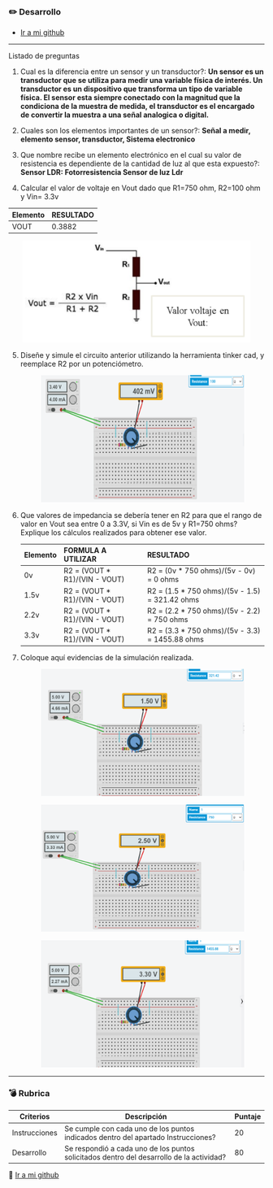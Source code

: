 ### :pencil2: Desarrollo
* [Ir a mi github](https://github.com/Guillermosantos29/SistemasProgramables)
___

Listado de preguntas
1. Cual es la diferencia entre un sensor y un transductor?: 
<strong>Un sensor es un transductor que se utiliza para medir una variable física de interés. Un transductor es un dispositivo que transforma un tipo de variable física.
El sensor esta siempre conectado con la magnitud que la condiciona de la muestra de medida, el transductor es el encargado de convertir la muestra a una señal analogica o digital.</strong>
2. Cuales son los elementos importantes de un sensor?:
<strong>Señal a medir, elemento sensor, transductor, Sistema electronico</strong>
3. Que nombre recibe un elemento electrónico en el cual su valor de resistencia es dependiente de la cantidad de luz al que esta expuesto?:
<strong>Sensor LDR: Fotorresistencia Sensor de luz Ldr</strong>

4. Calcular el valor de voltaje en Vout dado que R1=750 ohm, R2=100 ohm y Vin= 3.3v

Elemento | RESULTADO
---------|---|
 VOUT|0.3882 |


        

<p align="middle">
            <img alt="Circuito1" src="https://github.com/Guillermosantos29/SistemasProgramables/blob/main/docs/C1.3%20Circuito%20electr%C3%B3nico%20divisor%20de%20tensi%C3%B3n/c1.3%20circuito.png?raw=true" 
            width=450 height=200>
</p>
    
5. Diseñe y simule el circuito anterior utilizando la herramienta tinker cad, y reemplace R2 por un potenciómetro.
    <p align="middle">
            <img alt="Circuito1" src="https://github.com/Guillermosantos29/SistemasProgramables/blob/main/docs/C1.3%20Circuito%20electr%C3%B3nico%20divisor%20de%20tensi%C3%B3n/C1.3%20pregunta%205..png?raw=true" 
            width=400 height=250>
    </p>

6. Que valores de impedancia se debería tener en R2 para que el rango de valor en Vout sea entre 0 a 3.3V, si Vin es de 5v y R1=750 ohms? Explique los cálculos realizados para obtener ese valor.
     


    Elemento | FORMULA A UTILIZAR | RESULTADO
    ---------|----------|---|
    0v | R2 = (VOUT * R1)/(VIN - VOUT) | R2 = (0v * 750 ohms)/(5v - 0v) = 0 ohms |
    1.5v | R2 = (VOUT * R1)/(VIN - VOUT)  |R2 = (1.5 * 750 ohms)/(5v - 1.5) = 321.42 ohms      |
    2.2v | R2 = (VOUT * R1)/(VIN - VOUT)  |R2 = (2.2 * 750 ohms)/(5v - 2.2) = 750 ohms |
    3.3v | R2 = (VOUT * R1)/(VIN - VOUT) | R2 = (3.3 * 750 ohms)/(5v - 3.3) = 1455.88 ohms |

 7. Coloque aquí evidencias de la simulación realizada.
    <p align="middle">
            <img alt="Circuito1" src="https://github.com/Guillermosantos29/SistemasProgramables/blob/main/docs/C1.3%20Circuito%20electr%C3%B3nico%20divisor%20de%20tensi%C3%B3n/C1.3%20circuitoejemplo1.png?raw=true" 
            width=400 height=250>
    </p>
    <p align="middle">
            <img alt="Circuito1" src="https://github.com/Guillermosantos29/SistemasProgramables/blob/main/docs/C1.3%20Circuito%20electr%C3%B3nico%20divisor%20de%20tensi%C3%B3n/C1.3%20circuitoejemplo2.png?raw=true" 
            width=400 height=250>
    </p>
    <p align="middle">
            <img alt="Circuito1" src="https://github.com/Guillermosantos29/SistemasProgramables/blob/main/docs/C1.3%20Circuito%20electr%C3%B3nico%20divisor%20de%20tensi%C3%B3n/C1.3%20circuitoejemplo3.png?raw=true" 
            width=400 height=250>
    </p>
___

### :bomb: Rubrica

| Criterios     | Descripción                                                                                  | Puntaje |
| ------------- | -------------------------------------------------------------------------------------------- | ------- |
| Instrucciones | Se cumple con cada uno de los puntos indicados dentro del apartado Instrucciones?            | 20 |
| Desarrollo    | Se respondió a cada uno de los puntos solicitados dentro del desarrollo de la actividad?     | 80      |

:pencil: [Ir a mi github](https://github.com/Guillermosantos29/SistemasProgramables)
